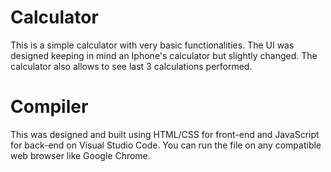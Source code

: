# Calculator
This is a simple calculator with very basic functionalities. The UI was designed keeping in mind an Iphone's calculator but slightly changed. The calculator also allows to see last 3 calculations performed.
# Compiler
This was designed and built using HTML/CSS for front-end and JavaScript for back-end on Visual Studio Code. You can run the file on any compatible web browser like Google Chrome.
